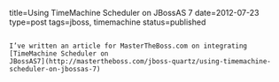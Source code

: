 title=Using TimeMachine Scheduler on JBossAS 7
date=2012-07-23
type=post
tags=jboss, timemachine
status=published
~~~~~~

I’ve written an article for MasterTheBoss.com on integrating
[TimeMachine Scheduler on
JBossAS7](http://mastertheboss.com/jboss-quartz/using-timemachine-scheduler-on-jbossas-7)
